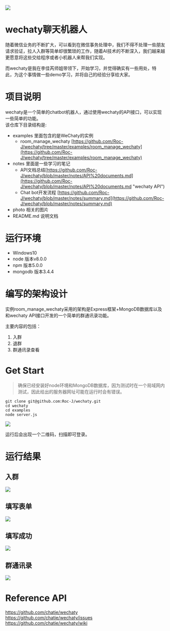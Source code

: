 ![](http://i.imgur.com/3CYTsmS.png)

# wechaty聊天机器人 #

随着微信业务的不断扩大，可以看到在微信事务处理中，我们不得不处理一些朋友请求验证，拉人入群等简单却很繁琐的工作，随着AI技术的不断深入，我们越来越更愿意将这些交给程序或者小机器人来帮我们实现。

而wechaty是我在李佳芮师姐带领下，开始学习，并觉得确实有一些用处，特此，为这个事情做一些demo学习，并将自己的经验分享给大家。

# 项目说明 #

wechaty是一个简单的chatbot机器人，通过使用wechaty的API接口，可以实现一些简单的功能。  
该仓库下目录结构是:

* examples  里面包含的是WeChaty的实例
	* room_manage_wechaty  [https://github.com/Roc-J/wechaty/tree/master/examples/room_manage_wechaty](https://github.com/Roc-J/wechaty/tree/master/examples/room_manage_wechaty)  
* notes  里面是一些学习的笔记
	* API文档总结[https://github.com/Roc-J/wechaty/blob/master/notes/API%20documents.md](https://github.com/Roc-J/wechaty/blob/master/notes/API%20documents.md "wechaty API")  
	* Chat bot开发流程 [https://github.com/Roc-J/wechaty/blob/master/notes/summary.md](https://github.com/Roc-J/wechaty/blob/master/notes/summary.md)  
* photo  相关的图片
* README.md 说明文档

# 运行环境 #

* Windows10  
* node 版本v8.0.0  
* npm 版本5.0.0  
* mongodb 版本3.4.4

# 编写的架构设计 #
实例room_manage_wechaty采用的架构是Express框架+MongoDB数据库以及和wechaty API接口开发的一个简单的群通讯录功能。

主要内容的包括：

1. 入群  
2. 退群  
3. 群通讯录查看

# Get Start #

> 确保已经安装好node环境和MongoDB数据库，因为测试时在一个局域网内测试，因此给出的服务器网址可能在运行时会有错误。

	git clone git@github.com:Roc-J/wechaty.git
	cd wechaty  
	cd examples
	node server.js

![](http://i.imgur.com/TZ9li1f.png)

运行后会出现一个二维码，扫描即可登录。

# 运行结果 #

## 入群 ##

![](http://i.imgur.com/sZZ0KoJ.png)

## 填写表单 ##

![](http://i.imgur.com/aVqr4jY.png)

## 填写成功 ##

![](http://i.imgur.com/vw1Yi2O.png)

## 群通讯录 ##

![](http://i.imgur.com/koD9Tas.png)

# Reference API #

https://github.com/chatie/wechaty  
https://github.com/chatie/wechaty/issues  
https://github.com/chatie/wechaty/wiki